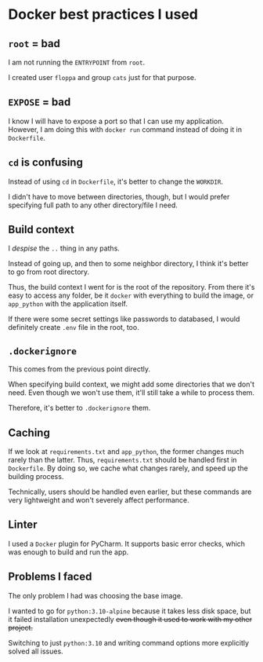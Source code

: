 # Docker best practices I used

## `root` = bad

I am not running the `ENTRYPOINT` from `root`.

I created user `floppa` and group `cats` just for that purpose.

## `EXPOSE` = bad

I know I will have to expose a port so that I can use my application.
However, I am doing this with `docker run` command instead of doing it in `Dockerfile`.

## `cd` is confusing

Instead of using `cd` in `Dockerfile`, it's better to change the `WORKDIR`.

I didn't have to move between directories, though,
but I would prefer specifying full path to any other directory/file I need.

## Build context

I _despise_ the `..` thing in any paths. 

Instead of going up, and then to some neighbor directory,
I think it's better to go from root directory.

Thus, the build context I went for is the root of the repository.
From there it's easy to access any folder, be it `docker` with everything to build the image,
or `app_python` with the application itself.

If there were some secret settings like passwords to databased,
I would definitely create `.env` file in the root, too.

## `.dockerignore`

This comes from the previous point directly.

When specifying build context, we might add some directories that we don't need.
Even though we won't use them, it'll still take a while to process them.

Therefore, it's better to `.dockerignore` them.

## Caching

If we look at `requirements.txt` and `app_python`,
the former changes much rarely than the latter.
Thus, `requirements.txt` should be handled first in `Dockerfile`.
By doing so, we cache what changes rarely, and speed up the building process.

Technically, users should be handled even earlier,
but these commands are very lightweight and won't severely affect performance.

## Linter

I used a `Docker` plugin for PyCharm. It supports basic error checks, which was enough to build and run the app.

## Problems I faced

The only problem I had was choosing the base image.

I wanted to go for `python:3.10-alpine` because it takes less disk space,
but it failed installation unexpectedly ~~even though it used to work with my other project.~~

Switching to just `python:3.10` and writing command options more explicitly solved all issues.
